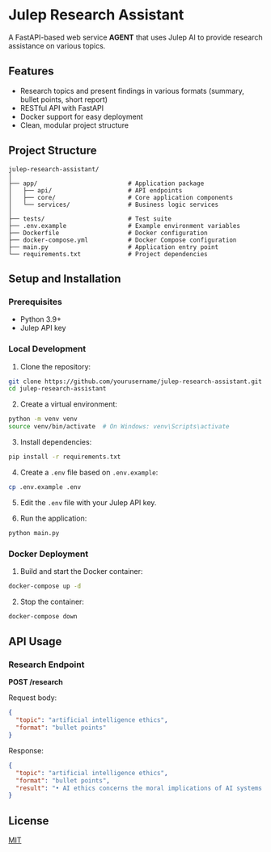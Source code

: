 # Julep Research Assistant

A FastAPI-based web service **AGENT** that uses Julep AI to provide research assistance on various topics.

## Features

- Research topics and present findings in various formats (summary, bullet points, short report)
- RESTful API with FastAPI
- Docker support for easy deployment
- Clean, modular project structure

## Project Structure

```
julep-research-assistant/
│
├── app/                         # Application package
│   ├── api/                     # API endpoints
│   ├── core/                    # Core application components
│   └── services/                # Business logic services
│
├── tests/                       # Test suite
├── .env.example                 # Example environment variables
├── Dockerfile                   # Docker configuration
├── docker-compose.yml           # Docker Compose configuration
├── main.py                      # Application entry point
└── requirements.txt             # Project dependencies
```

## Setup and Installation

### Prerequisites

- Python 3.9+
- Julep API key

### Local Development

1. Clone the repository:
```bash
git clone https://github.com/yourusername/julep-research-assistant.git
cd julep-research-assistant
```

2. Create a virtual environment:
```bash
python -m venv venv
source venv/bin/activate  # On Windows: venv\Scripts\activate
```

3. Install dependencies:
```bash
pip install -r requirements.txt
```

4. Create a `.env` file based on `.env.example`:
```bash
cp .env.example .env
```

5. Edit the `.env` file with your Julep API key.

6. Run the application:
```bash
python main.py
```

### Docker Deployment

1. Build and start the Docker container:
```bash
docker-compose up -d
```

2. Stop the container:
```bash
docker-compose down
```

## API Usage

### Research Endpoint

**POST /research**

Request body:
```json
{
  "topic": "artificial intelligence ethics",
  "format": "bullet points"
}
```

Response:
```json
{
  "topic": "artificial intelligence ethics",
  "format": "bullet points",
  "result": "• AI ethics concerns the moral implications of AI systems.\n• Key issues include privacy, bias, and accountability.\n• Many organizations have developed ethical guidelines for AI.\n• Ethical AI requires diverse perspectives.\n• Challenges include balancing innovation with safety."
}
```

## License

[MIT](LICENSE)
